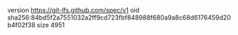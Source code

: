 version https://git-lfs.github.com/spec/v1
oid sha256:84bd5f2a7551032a2ff9cd723fbf848988f680a9a8c68d6176459d20b4f02f38
size 4951
